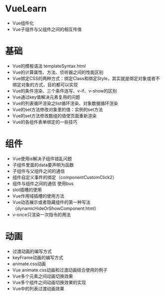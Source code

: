# VueLearn

- Vue组件化
- Vue子组件与父组件之间的相互传值

# 基础
- Vue的模板语法 templateSyntax.html
- Vue的计算属性、方法、侦听器之间的性能区别
- Vue绑定CSS的两种方式：绑定Class和绑定Style，其实就是绑定对象或者不绑定对象的方式，目的都可以实现
- Vue的条件渲染、三个条件连写、v-if、v-show的区别
- Vue通过key值解决元素复用的问题
- Vue的列表循环渲染之list循环渲染、对象数据循环渲染
- Vue的set方法修改对象里的值：实例的set方法
- Vue的set方法修改数组的值使页面重新渲染
- Vue的各组件表单绑定的一些技巧

# 组件
- Vue使用is解决子组件错乱问题
- 子组件里面的data要声明为函数
- 子组件与父组件之间的通信
- 组件自定义事件的绑定（componentCustomClick2）
- 组件与组件之间的通信 使用bus
- slot插槽的使用
- Vue作用域插槽的使用方法
- Vue动态展示或者隐藏组件的第一种写法 （dynamicHideOrShowComponent.html）
- v-once只渲染一次指令的用法

# 动画
- 过渡动画的编写方式
- keyFrame动画的编写方式
- animate.css动画
- Vue animate.css动画和过渡动画结合使用的例子
- Vue多个元素之间动画切换效果
- Vue多个组件之间动画切换效果的实现
- Vue中的列表过渡动画效果